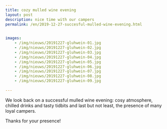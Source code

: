 ```yaml
---
title: cozy mulled wine evening
layout: post
description: nice time with our campers
permalink: /en/2019-12-27-succesful-mulled-wine-evening.html

    
images: 
    - /img/nieuws/20191227-gluhwein-01.jpg
    - /img/nieuws/20191227-gluhwein-02.jpg
    - /img/nieuws/20191227-gluhwein-03.jpg
    - /img/nieuws/20191227-gluhwein-04.jpg
    - /img/nieuws/20191227-gluhwein-05.jpg
    - /img/nieuws/20191227-gluhwein-06.jpg
    - /img/nieuws/20191227-gluhwein-07.jpg
    - /img/nieuws/20191227-gluhwein-08.jpg
    - /img/nieuws/20191227-gluhwein-09.jpg
    
---
```


We look back on a successful mulled wine evening: cosy atmosphere, chilled drinks and tasty tidbits and last but not least, the presence of many loyal campers.

Thanks for your presence! 


